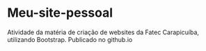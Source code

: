 # Meu-site-pessoal
Atividade da matéria de criação de websites da Fatec Carapicuíba, utilizando Bootstrap.
Publicado no github.io
